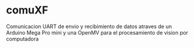 # comuXF
Comunicacion UART de envio y recibimiento de datos atraves de un Arduino Mega Pro mini y una OpenMV para el procesamiento de vision por computadora 

